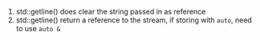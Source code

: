 1) std::getline() does clear the string passed in as reference
2) std::getline() return a reference to the stream, if storing with `auto`, need to use `auto &` 
